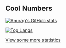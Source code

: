 ## Cool Numbers

[![Anurag's GitHub stats](https://github-readme-stats.vercel.app/api?username=neuralcoder3&show_icons=true&count_private=true&include_all_commits=true)](https://github.com/anuraghazra/github-readme-stats)

[![Top Langs](https://github-readme-stats.vercel.app/api/top-langs/?username=neuralcoder3&layout=compact)](https://github.com/anuraghazra/github-readme-stats)

[View some more statistics](https://coderstats.net/github/#neuralcoder3)

<!-- gh-pages start -->

<!-- gh-pages end -->
